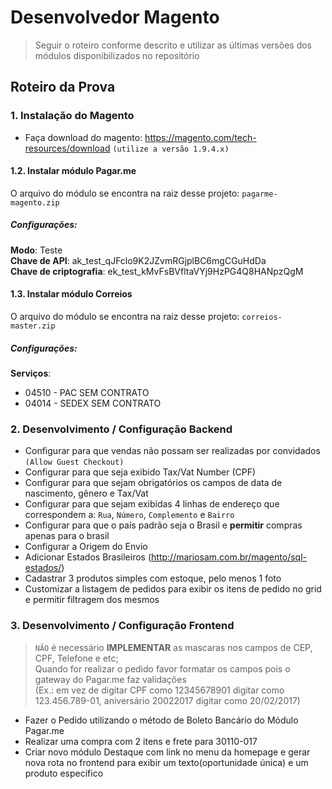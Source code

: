 # Desenvolvedor Magento

> Seguir o roteiro conforme descrito e utilizar as últimas versões dos módulos disponibilizados no repositório

## Roteiro da Prova

### 1. Instalação do Magento

- Faça download do magento: https://magento.com/tech-resources/download `(utilize a versão 1.9.4.x)`  

#### 1.2. Instalar módulo Pagar.me

O arquivo do módulo se encontra na raiz desse projeto: `pagarme-magento.zip`

##### Configurações:

>>>
**Modo**: Teste  
**Chave de API**: ak_test_qJFclo9K2JZvmRGjplBC6mgCGuHdDa  
**Chave de criptografia**: ek_test_kMvFsBVfltaVYj9HzPG4Q8HANpzQgM  
>>>

#### 1.3. Instalar módulo Correios

O arquivo do módulo se encontra na raiz desse projeto: `correios-master.zip`

##### Configurações:

>>>
**Serviços**: 
- 04510 - PAC SEM CONTRATO
- 04014 - SEDEX SEM CONTRATO
>>>

### 2. Desenvolvimento / Configuração Backend

- Configurar para que vendas não possam ser realizadas por convidados `(Allow Guest Checkout)`
- Configurar para que seja exibido Tax/Vat Number (CPF)
- Configurar para que sejam obrigatórios os campos de data de nascimento, gênero e Tax/Vat
- Configurar para que sejam exibidas 4 linhas de endereço que correspondem a: `Rua`, `Número`, `Complemento` e `Bairro`
- Configurar para que o país padrão seja o Brasil e **permitir** compras apenas para o brasil
- Configurar a Origem do Envio
- Adicionar Estados Brasileiros (http://mariosam.com.br/magento/sql-estados/)
- Cadastrar 3 produtos simples com estoque, pelo menos 1 foto 
- Customizar a listagem de pedidos para exibir os itens de pedido no grid e permitir filtragem dos mesmos

### 3. Desenvolvimento / Configuração Frontend

> `NÃO` é necessário **IMPLEMENTAR** as mascaras nos campos de CEP, CPF, Telefone e etc;  
> Quando for realizar o pedido favor formatar os campos pois o gateway do Pagar.me faz validações   
> (Ex.: em vez de digitar CPF como 12345678901 digitar como 123.456.789-01, aniversário 20022017 digitar como 20/02/2017)

- Fazer o Pedido utilizando o método de Boleto Bancário do Módulo Pagar.me
- Realizar uma compra com 2 itens e frete para 30110-017
- Criar novo módulo Destaque com link no menu da homepage e gerar nova rota no frontend para exibir um texto(oportunidade única) e um produto especifico

